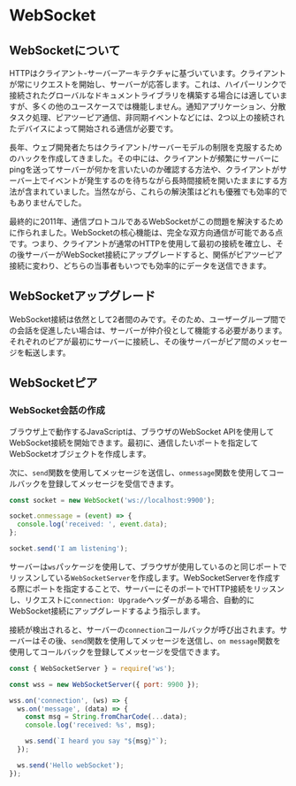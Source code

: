 # WebSocket
## WebSocketについて

HTTPはクライアント-サーバーアーキテクチャに基づいています。クライアントが常にリクエストを開始し、サーバーが応答します。これは、ハイパーリンクで接続されたグローバルなドキュメントライブラリを構築する場合には適していますが、多くの他のユースケースでは機能しません。通知アプリケーション、分散タスク処理、ピアツーピア通信、非同期イベントなどには、2つ以上の接続されたデバイスによって開始される通信が必要です。

長年、ウェブ開発者たちはクライアント/サーバーモデルの制限を克服するためのハックを作成してきました。その中には、クライアントが頻繁にサーバーにpingを送ってサーバーが何かを言いたいのか確認する方法や、クライアントがサーバー上でイベントが発生するのを待ちながら長時間接続を開いたままにする方法が含まれていました。当然ながら、これらの解決策はどれも優雅でも効率的でもありませんでした。

最終的に2011年、通信プロトコルであるWebSocketがこの問題を解決するために作られました。WebSocketの核心機能は、完全な双方向通信が可能である点です。つまり、クライアントが通常のHTTPを使用して最初の接続を確立し、その後サーバーがWebSocket接続にアップグレードすると、関係がピアツーピア接続に変わり、どちらの当事者もいつでも効率的にデータを送信できます。

## WebSocketアップグレード

WebSocket接続は依然として2者間のみです。そのため、ユーザーグループ間での会話を促進したい場合は、サーバーが仲介役として機能する必要があります。それぞれのピアが最初にサーバーに接続し、その後サーバーがピア間のメッセージを転送します。

## WebSocketピア

### WebSocket会話の作成

ブラウザ上で動作するJavaScriptは、ブラウザのWebSocket APIを使用してWebSocket接続を開始できます。最初に、通信したいポートを指定してWebSocketオブジェクトを作成します。

次に、`send`関数を使用してメッセージを送信し、`onmessage`関数を使用してコールバックを登録してメッセージを受信できます。

```javascript
const socket = new WebSocket('ws://localhost:9900');

socket.onmessage = (event) => {
  console.log('received: ', event.data);
};

socket.send('I am listening');
```

サーバーは`ws`パッケージを使用して、ブラウザが使用しているのと同じポートでリッスンしている`WebSocketServer`を作成します。WebSocketServerを作成する際にポートを指定することで、サーバーにそのポートでHTTP接続をリッスンし、リクエストに`connection: Upgrade`ヘッダーがある場合、自動的にWebSocket接続にアップグレードするよう指示します。

接続が検出されると、サーバーの`connection`コールバックが呼び出されます。サーバーはその後、`send`関数を使用してメッセージを送信し、`on message`関数を使用してコールバックを登録してメッセージを受信できます。

```javascript
const { WebSocketServer } = require('ws');

const wss = new WebSocketServer({ port: 9900 });

wss.on('connection', (ws) => {
  ws.on('message', (data) => {
    const msg = String.fromCharCode(...data);
    console.log('received: %s', msg);

    ws.send(`I heard you say "${msg}"`);
  });

  ws.send('Hello webSocket');
});
```
